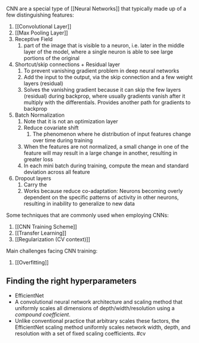 CNN are a special type of [[Neural Networks]] that typically made up of a few distinguishing features: 
1. [[Convolutional Layer]]
2. [[Max Pooling Layer]]
3. Receptive Field
	1. part of the image that is visible to a neuron, i.e. later in the middle layer of the model, where a single neuron is able to see large portions of the original
4. Shortcut/skip connections + Residual layer
	1. To prevent vanishing gradient problem in deep neural networks
	2. Add the input to the output, via the skip connection and a few weight layers (residual)
	3. Solves the vanishing gradient because it can skip the few layers (residual) during backprop, where usually gradients vanish after it multiply with the differentials. Provides another path for gradients to backprop
5. Batch Normalization
	1. Note that it is not an optimization layer
	2. Reduce covariate shift
		1. The phenomenon where he distribution of input features change over time during training
	3. When the features are not normalized, a small change in one of the feature will may result in a large change in another, resulting in greater loss
	4. In each mini batch during training, compute the mean and standard deviation across all feature 
6. Dropout layers
	1. Carry the 
	2. Works because reduce co-adaptation: Neurons becoming overly dependent on the specific patterns of activity in other neurons, resulting in inability to generalize to new data

Some techniques that are commonly used when employing CNNs:
1. [[CNN Training Scheme]]
2. [[Transfer Learning]]
3. [[Regularization (CV context)]]

Main challenges facing CNN training:
1. [[Overfitting]]

## Finding the right hyperparameters
- EfficientNet
- A convolutional neural network architecture and scaling method that uniformly scales all dimensions of depth/width/resolution using a _compound coefficient_. 
- Unlike conventional practice that arbitrary scales these factors, the EfficientNet scaling method uniformly scales network width, depth, and resolution with a set of fixed scaling coefficients.
#cv